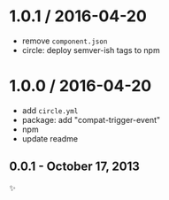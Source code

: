
1.0.1 / 2016-04-20
==================

  * remove `component.json`
  * circle: deploy semver-ish tags to npm

1.0.0 / 2016-04-20
==================

  * add `circle.yml`
  * package: add "compat-trigger-event"
  * npm
  * update readme

0.0.1 - October 17, 2013
------------------------
:sparkles: